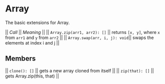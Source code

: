 # Array
The basic extensions for Array.

|| *Call* || *Meaning* ||
|| `Array.zip(arr1, arr2): []` || returns `[x, y]`, where `x` from `arr1` and `y` from `arr2` ||
|| `Array.swap(arr, i, j): void`|| swaps the elements at index i and j ||

## Members
|| `clone(): []` || gets a new array cloned from itself ||
|| `zip(that): []` || gets Array.zip(this, that) ||